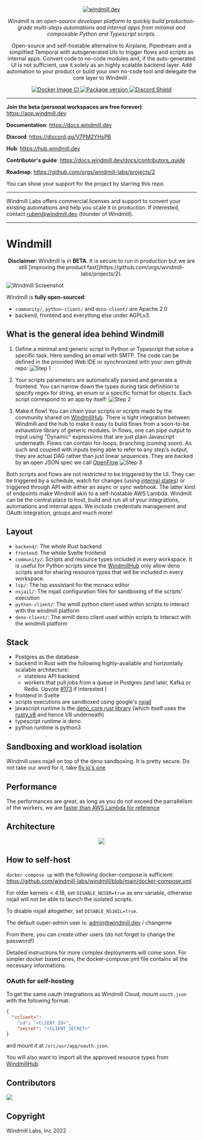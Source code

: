 <p align="center">
  <a href="https://app.windmill.dev"><img src="./imgs/windmill.svg" alt="windmill.dev"></a>
</p>
<p align="center">
    <em>Windmill is an open-source developer platform to quickly build production-grade multi-steps automations and internal apps from minimal and composable Python and Typescript scripts.</em>
</p>
<p align=center>
Open-source and self-hostable alternative to Airplane, Pipedream and a simplified Temporal with autogenerated UIs to trigger flows and scripts as internal apps. Convert code to no-code modules and, if the auto-generated UI is not sufficient, use it solely as an highly scalable backend layer. Add automation to your product or build your own no-code tool and delegate the core layer to Windmill
.
</p>
<p align="center">
<a href="https://github.com/windmill-labs/windmill/actions/workflows/docker-image.yml" target="_blank">
    <img src="https://github.com/windmill-labs/windmill/actions/workflows/docker-image.yml/badge.svg" alt="Docker Image CI">
</a>
<a href="https://pypi.org/project/wmill" target="_blank">
    <img src="https://img.shields.io/pypi/v/wmill?color=%2334D058&label=pypi%20package" alt="Package version">
</a>
<a href="https://discord.gg/V7PM2YHsPB" target="_blank">
  <img src="https://discordapp.com/api/guilds/930051556043276338/widget.png" alt="Discord Shield"/>
</a>
</p>

---

**Join the beta (personal workspaces are free forever)**:
<https://app.windmill.dev>

**Documentation**: <https://docs.windmill.dev>

**Discord**: <https://discord.gg/V7PM2YHsPB>

**Hub**: <https://hub.windmill.dev>

**Contributor's guide**: <https://docs.windmill.dev/docs/contributors_guide>

**Roadmap**: <https://github.com/orgs/windmill-labs/projects/2>

You can show your support for the project by starring this repo.

---

Windmill Labs offers commercial licenses and support to convert your existing
automations and help you scale it in production. If interested, contact
ruben@windmill.dev (founder of Windmill).

---

# Windmill

<p align="center">
<b>Disclaimer: </b>Windmill is in <b>BETA</b>. It is secure to run in production but we are still [improving the product fast](https://github.com/orgs/windmill-labs/projects/2).
</p>

![Windmill Screenshot](./imgs/windmill.png)

Windmill is <b>fully open-sourced</b>:

- `community/`, `python-client/` and `deno-client/` are Apache 2.0
- backend, frontend and everything else under AGPLv3.

## What is the general idea behind Windmill

1. Define a minimal and generic script in Python or Typescript that solve a
   specific task. Here sending an email with SMTP. The code can be defined in
   the provided Web IDE or synchronized with your own github repo:
   ![Step 1](./imgs/python-script.png)

2. Your scripts parameters are automatically parsed and generate a frontend. You
   can narrow down the types during task definition to specify regex for string,
   an enum or a specific format for objects. Each script correspond to an app by
   itself: ![Step 2](./imgs/arguments.png)

3. Make it flow! You can chain your scripts or scripts made by the community
   shared on [WindmillHub](https://hub.windmill.dev). There is tight integration
   between Windmill and the hub to make it easy to build flows from a soon-to-be
   exhaustive library of generic modules. In flows, one can pipe output to input
   using "Dynamic" expressions that are just plain Javascript underneath. Flows
   can contain for-loops, branching (coming soon). As such and coupled with
   inputs being able to refer to any step's output, they are actual DAG rather
   than just linear sequences. They are backed by an open JSON spec we call
   [OpenFlow](https://docs.windmill.dev/docs/openflow)
   ![Step 3](./imgs/flow.png)

Both scripts and flows are not restricted to be triggered by the UI. They can be
triggered by a schedule, watch for changes (using
[internal states](https://docs.windmill.dev/docs/reference#internal-state)) or
triggered through API with either an async or sync webhook. The latter kind of
endpoints make Windmill akin to a self-hostable AWS Lambda. Windmill can be the
central place to host, build and run all of your integrations, automations and
internal apps. We include credentials management and OAuth integration, groups
and much more!

## Layout

- `backend/`: The whole Rust backend
- `frontend`: The whole Svelte frontend
- `community/`: Scripts and resource types included in every workspace. It is
  useful for Python scripts since the [WindmillHub](https://hub.windmill.dev)
  only allow deno scripts and for sharing resource types that will be included
  in every workspace.
- `lsp/`: The lsp asssistant for the monaco editor
- `nsjail/`: The nsjail configuration files for sandboxing of the scripts'
  execution
- `python-client/`: The wmill python client used within scripts to interact with
  the windmill platform
- `deno-client/`: The wmill deno client used within scripts to interact with the
  windmill platform

## Stack

- Postgres as the database
- backend in Rust with the following highly-available and horizontally scalable
  architecture:
  - stateless API backend
  - workers that pull jobs from a queue in Postgres (and later, Kafka or Redis.
    Upvote [#173](#https://github.com/windmill-labs/windmill/issues/173) if
    interested )
- frontend in Svelte
- scripts executions are sandboxed using google's
  [nsjail](https://github.com/google/nsjail)
- javascript runtime is the
  [deno_core rust library](https://denolib.gitbook.io/guide/) (which itself uses
  the [rusty_v8](https://github.com/denoland/rusty_v8) and hence V8 underneath)
- typescript runtime is deno
- python runtime is python3

## Sandboxing and workload isolation

Windmill uses nsjail on top of the deno sandboxing. It is pretty secure. Do not
take our word for it, take
[fly.io's one](https://fly.io/blog/sandboxing-and-workload-isolation/)

## Performance

The performances are great, as long as you do not exceed the parrallelism of the
workers, we are
[faster than AWS Lambda for reference](https://docs.windmill.dev/docs/benchmark)

## Architecture

<p align="center">
<img src="./imgs/architecture.svg">
</p>

## How to self-host

`docker compose up` with the following docker-compose is sufficient:
<https://github.com/windmill-labs/windmill/blob/main/docker-compose.yml>

For older kernels < 4.18, set `DISABLE_NUSER=true` as env variable, otherwise
nsjail will not be able to launch the isolated scripts.

To disable nsjail altogether, set `DISABLE_NSJAIL=true`.

The default super-admin user is: admin@windmill.dev / changeme

From there, you can create other users (do not forget to change the password!)

Detailed instructions for more complex deployments will come soon. For simpler
docker based ones, the docker-compose.yml file contains all the necessary
informations.

### OAuth for self-hosting

To get the same oauth integrations as Windmill Cloud, mount `oauth.json` with
the following format:

```json
{
  "<client>":
    "id": "<CLIENT_ID>",
    "secret": "<CLIENT_SECRET>"
}
```

and mount it at `/src/usr/app/oauth.json`.

You will also want to import all the approved resource types from
[WindmillHub](https://hub.windmill.dev).

## Contributors

<a href="https://github.com/windmill-labs/windmill/graphs/contributors">
  <img src="https://contrib.rocks/image?repo=windmill-labs/windmill" />
</a>

## Copyright

Windmill Labs, Inc 2022
